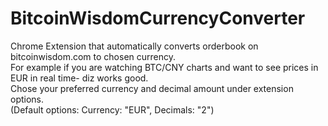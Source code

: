 BitcoinWisdomCurrencyConverter
====================

Chrome Extension that automatically converts orderbook on bitcoinwisdom.com to chosen currency.  
For example if you are watching BTC/CNY charts and want to see prices in EUR in real time- diz works good.  
Chose your preferred currency and decimal amount under extension options.  
(Default options: Currency: "EUR", Decimals: "2")  
